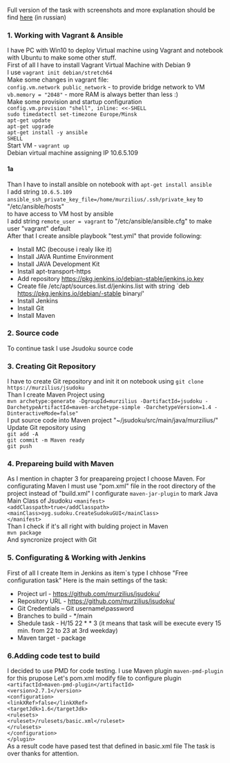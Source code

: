 Full version of the task with screenshots and more explanation should be find [here](https://www.dropbox.com/scl/fi/7fxg1qb4n5nrz263xccdg/Epam-Milestones.docx?dl=0&rlkey=8a53tduhj9bxftalpgvq1pssl)  (in russian) 

### 1. Working with Vagrant & Ansible  
I have PC with Win10 to deploy Virtual machine using Vagrant and notebook with Ubuntu to make some other stuff.  
First of all I have to install Vagrant Virtual Machine with Debian 9  
I use `vagrant init debian/stretch64`  
Make some changes in vagrant file:  
`config.vm.network public_network` - to provide bridge network to VM  
`vb.memory = "2048"` - more RAM is always better than less :)  
Make some provision and startup configuration  
`config.vm.provision "shell", inline: <<-SHELL`  
`sudo timedatectl set-timezone Europe/Minsk`  
`apt-get update`  
`apt-get upgrade`  
`apt-get install -y ansible`  
`SHELL`  
Start VM - `vagrant up`  
Debian virtual machine assigning IP 10.6.5.109  
#### 1a   
Than I have to install ansible on notebook with `apt-get install ansible`  
I add string `10.6.5.109 ansible_ssh_private_key_file=/home/murzilius/.ssh/private_key` to "/etc/ansible/hosts"  
to have access to VM host by ansible  
I add string `remote_user = vagrant` to "/etc/ansible/ansible.cfg" to make user "vagrant" default  
After that I create ansible playbook "test.yml" that provide following:  
* Install MC (becouse i realy like it)  
* Install JAVA Runtime Environment  
* Install JAVA Development Kit  
* Install apt-transport-https  
* Add repository https://pkg.jenkins.io/debian-stable/jenkins.io.key  
* Create file /etc/apt/sources.list.d/jenkins.list with string `deb https://pkg.jenkins.io/debian/-stable binary/'  
* Install Jenkins  
* Install Git  
* Install Maven  
### 2. Source code  
To continue task I use Jsudoku source code 
### 3. Creating Git Repository  
I have to create Git repository and init it on notebook using `git clone https://murzilius/jsudoku`  
Than I create Maven Project using  
`mvn archetype:generate -DgroupId=murzilius -DartifactId=jsudoku -DarchetypeArtifactId=maven-archetype-simple -DarchetypeVersion=1.4 -DinteractiveMode=false"`  
I put source code into Maven project "~/jsudoku/src/main/java/murzilius/"  
Update Git repository using  
`git add -A`  
`git commit -m Maven ready`  
`git push` 
### 4. Prepareing build with Maven
As I mention in chapter 3 for preapareing project I choose Maven.
For configurating Maven I must use "pom.xml" file in the root directory of the project instead of "build.xml"
I configurate `maven-jar-plugin` to mark Java Main Class of Jsudoku
`<manifest>`  
`<addClasspath>true</addClasspath>`  
`<mainClass>oyg.sudoku.CreateSudokuGUI</mainClass>`  
`</manifest>`  
Than I check if it's all right with bulding project in Maven  
`mvn package`  
And syncronize project with Git
### 5. Configurating & Working with Jenkins
First of all I create Item in Jenkins as item\`s type I chhose "Free configuration task"
Here is the main settings of the task:
* Project url - https://github.com/murzilius/jsudoku/  
* Repository URL - https://github.com/murzilius/jsudoku/  
* Git Credentials – Git username\password  
* Branches to build - \*/main  
* Shedule task - H/15 22 * * 3 (it means that task will be execute every 15 min. from 22 to 23 at 3rd weekday)
* Maven target - package
### 6.Adding code test to build
I decided to use PMD for code testing. I use Maven plugin `maven-pmd-plugin` for this prupose
Let\'s pom.xml modify file to configure plugin  
`<artifactId>maven-pmd-plugin</artifactId>`  
`<version>2.7.1</version>`  
`<configuration>`  
`<linkXRef>false</linkXRef>`  
`<targetJdk>1.6</targetJdk>`  
`<rulesets>`  
`<ruleset>/rulesets/basic.xml</ruleset>`  
`</rulesets>`  
`</configuration>`  
`</plugin>`  
As a result code have pased test that defined in basic.xml file
The task is over thanks for attention.













